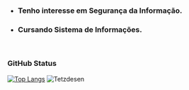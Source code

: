 - ### <b> Tenho interesse em Segurança da Informação. </b>
- ### <b> Cursando Sistema de Informações. </b>

</br>

### <b> GitHub Status </b>

[![Top Langs](https://github-readme-stats.vercel.app/api/top-langs/?username=Tetzdesen&layout=compact&theme=midnight-purple&show_icons=true)](https://github.com/anuraghazra/github-readme-stats)
![Tetzdesen](https://github-readme-stats.vercel.app/api?username=Tetzdesen&show_icons=true&theme=midnight-purple)



